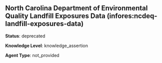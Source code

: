 [//]: # (DO NOT MANUALLY EDIT THIS FILE. IT IS GENERATED FROM A TEMPLATE.)

## North Carolina Department of Environmental Quality Landfill Exposures Data (infores:ncdeq-landfill-exposures-data)

**Status**: deprecated
  
**Knowledge Level**: knowledge_assertion
  
**Agent Type**: not_provided





